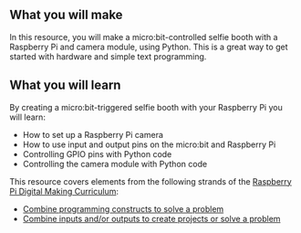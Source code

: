 ## What you will make
In this resource, you will make a micro:bit-controlled selfie booth with a Raspberry Pi and camera module, using Python. This is a great way to get started with hardware and simple text programming. 

## What you will learn
By creating a micro:bit-triggered selfie booth with your Raspberry Pi you will learn:

- How to set up a Raspberry Pi camera
- How to use input and output pins on the micro:bit and Raspberry Pi
- Controlling GPIO pins with Python code
- Controlling the camera module with Python code

This resource covers elements from the following strands of the [Raspberry Pi Digital Making Curriculum](https://www.raspberrypi.org/curriculum/):

- [Combine programming constructs to solve a problem](https://www.raspberrypi.org/curriculum/programming/builder)
- [Combine inputs and/or outputs to create projects or solve a problem](https://www.raspberrypi.org/curriculum/physical-computing/builder)

